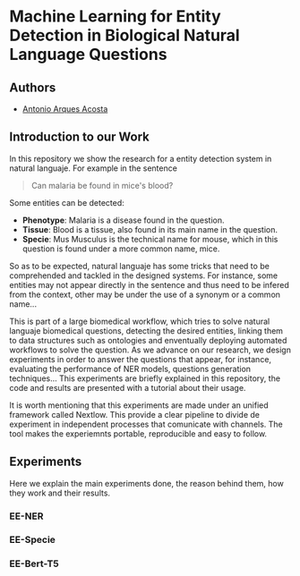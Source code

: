 # Machine Learning for Entity Detection in Biological Natural Language Questions

## Authors
- [Antonio Arques Acosta](https://github.com/Antonio4132)

## Introduction to our Work

In this repository we show the research for a entity detection system in natural languaje. For example in the sentence

> Can malaria be found in mice's blood?

Some entities can be detected:

- **Phenotype**: Malaria is a disease found in the question.
- **Tissue**: Blood is a tissue, also found in its main name in the question.
- **Specie**: Mus Musculus is the technical name for mouse, which in this question is found under a more common name, mice.

So as to be expected, natural languaje has some tricks that need to be comprehended and tackled in the designed systems. For instance, some entities may not appear directly in the sentence and thus need to be infered from the context, other may be under the use of a synonym or a common name... 

This is part of a large biomedical workflow, which tries to solve natural languaje biomedical questions, detecting the desired entities, linking them to data structures such as ontologies and enventually deploying automated workflows to solve the question. As we advance on our research, we design experiments in order to answer the questions that appear, for instance, evaluating the performance of NER models, questions generation techniques... This experiments are briefly explained in this repository, the code and results are presented with a tutorial about their usage.

It is worth mentioning that this experiments are made under an unified framework called Nextlow. This provide a clear pipeline to divide de experiment in independent processes that comunicate with channels. The tool makes the experiemnts portable, reproducible and easy to follow. 



## Experiments

Here we explain the main experiments done, the reason behind them, how they work and their results. 

### EE-NER




### EE-Specie

### EE-Bert-T5
